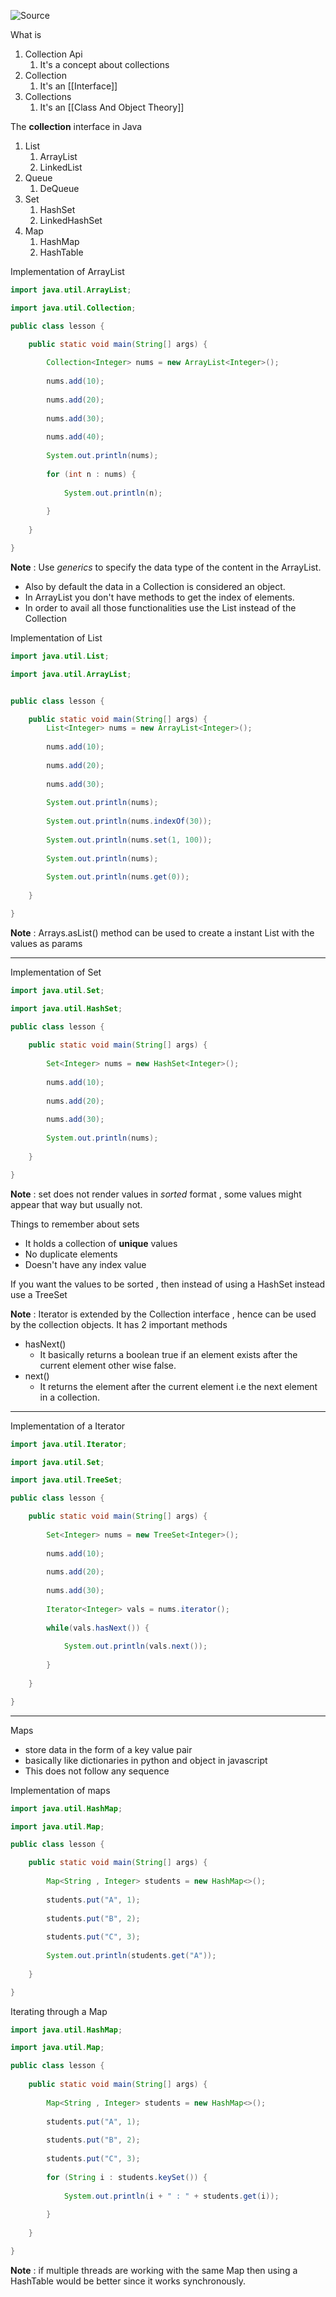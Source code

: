 ![Source](https://youtu.be/Kn1RbK02YpM?list=PLsyeobzWxl7pe_IiTfNyr55kwJPWbgxB5)

What is 
1. Collection Api
	1. It's a concept about collections
2. Collection
	1. It's an [[Interface]]
3. Collections
	1. It's an [[Class And Object Theory]]

The **collection** interface in Java
1. List
	1. ArrayList
	2. LinkedList
2. Queue
	1. DeQueue
3. Set
	1. HashSet
	2. LinkedHashSet
4. Map
	1. HashMap
	2. HashTable

Implementation of ArrayList
```java
import java.util.ArrayList;

import java.util.Collection;

public class lesson {

	public static void main(String[] args) {
	
		Collection<Integer> nums = new ArrayList<Integer>();
		
		nums.add(10);
		
		nums.add(20);
		
		nums.add(30);
		
		nums.add(40);
		
		System.out.println(nums);
		
		for (int n : nums) {
		
			System.out.println(n);
		
		}
	
	}

}
```
**Note** : Use *generics* to specify the data type of the content in the ArrayList.
- Also by default the data in a Collection is considered an object.
- In ArrayList you don't have methods to get the index of elements.
- In order to avail all those functionalities use the List instead of the Collection

Implementation of List
```java
import java.util.List;

import java.util.ArrayList;


public class lesson {

	public static void main(String[] args) {
		List<Integer> nums = new ArrayList<Integer>();
		
		nums.add(10);
		
		nums.add(20);
		
		nums.add(30);
		
		System.out.println(nums);
		
		System.out.println(nums.indexOf(30));
		
		System.out.println(nums.set(1, 100));
		
		System.out.println(nums);
		
		System.out.println(nums.get(0));
		
	}

}
```

**Note** :  Arrays.asList() method can be used to create a instant List with the values as params

<hr/>

Implementation of Set
```java
import java.util.Set;

import java.util.HashSet;

public class lesson {
	
	public static void main(String[] args) {
	
		Set<Integer> nums = new HashSet<Integer>();
		
		nums.add(10);
		
		nums.add(20);
		
		nums.add(30);
			
		System.out.println(nums);
	
	}

}
```
**Note** : set does not render values in *sorted* format , some values might appear that way but usually not.

Things to remember about sets
- It holds a collection of **unique** values
- No duplicate elements
- Doesn't have any index value

If you want the values to be sorted , then instead of using a HashSet instead use a TreeSet

**Note** : Iterator is extended by the Collection interface , hence can be used by the collection objects.
It has 2 important methods
- hasNext()
	- It basically returns a boolean true if an element exists after the current element other wise false.
- next()
	- It returns the element after the current element i.e the next element in a collection.

<hr/>

Implementation of a Iterator
```java
import java.util.Iterator;

import java.util.Set;

import java.util.TreeSet;

public class lesson {

	public static void main(String[] args) {
	
		Set<Integer> nums = new TreeSet<Integer>();
		
		nums.add(10);
		
		nums.add(20);
		
		nums.add(30);
			
		Iterator<Integer> vals = nums.iterator();
	
		while(vals.hasNext()) {
		
			System.out.println(vals.next());
		
		}
	
	}

}
```

<hr/>

Maps
- store data in the form of a key value pair
- basically like dictionaries in python and object in javascript
- This does not follow any sequence

Implementation of maps
```java
import java.util.HashMap;

import java.util.Map;

public class lesson {

	public static void main(String[] args) {
	
		Map<String , Integer> students = new HashMap<>();
		
		students.put("A", 1);
		
		students.put("B", 2);
		
		students.put("C", 3);
			
		System.out.println(students.get("A"));
	
	}

}
```

Iterating through a Map
```java
import java.util.HashMap;

import java.util.Map;

public class lesson {
	
	public static void main(String[] args) {
	
		Map<String , Integer> students = new HashMap<>();
		
		students.put("A", 1);
		
		students.put("B", 2);
		
		students.put("C", 3);
		
		for (String i : students.keySet()) {
		
			System.out.println(i + " : " + students.get(i));
		
		}
	
	}

}
```

**Note** : if multiple threads are working with the same Map then using a HashTable would be better since it works synchronously.
